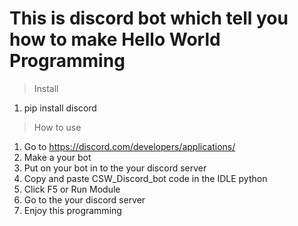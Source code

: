 # This is discord bot which tell you how to make Hello World Programming

>Install
1. pip install discord

>How to use
1. Go to https://discord.com/developers/applications/
2. Make a your bot
3. Put on your bot in to the your discord server
4. Copy and paste CSW_Discord_bot code in the IDLE python
5. Click F5 or Run Module
6. Go to the your discord server
7. Enjoy this programming
